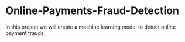 # Online-Payments-Fraud-Detection
In this project we will create a machine learning model to detect online payment frauds.

